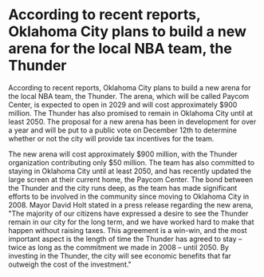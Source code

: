 #  According to recent reports, Oklahoma City plans to build a new arena for the local NBA team, the Thunder 
  According to recent reports, Oklahoma City plans to build a new arena for the local NBA team, the Thunder. The arena, which will be called Paycom Center, is expected to open in 2029 and will cost approximately $900 million. The Thunder has also promised to remain in Oklahoma City until at least 2050. The proposal for a new arena has been in development for over a year and will be put to a public vote on December 12th to determine whether or not the city will provide tax incentives for the team.

 The new arena will cost approximately $900 million, with the Thunder organization contributing only $50 million. The team has also committed to staying in Oklahoma City until at least 2050, and has recently updated the large screen at their current home, the Paycom Center. The bond between the Thunder and the city runs deep, as the team has made significant efforts to be involved in the community since moving to Oklahoma City in 2008. Mayor David Holt stated in a press release regarding the new arena, "The majority of our citizens have expressed a desire to see the Thunder remain in our city for the long term, and we have worked hard to make that happen without raising taxes. This agreement is a win-win, and the most important aspect is the length of time the Thunder has agreed to stay – twice as long as the commitment we made in 2008 – until 2050. By investing in the Thunder, the city will see economic benefits that far outweigh the cost of the investment."
